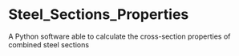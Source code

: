 # Steel_Sections_Properties
A Python software able to calculate the cross-section properties of combined steel sections 
